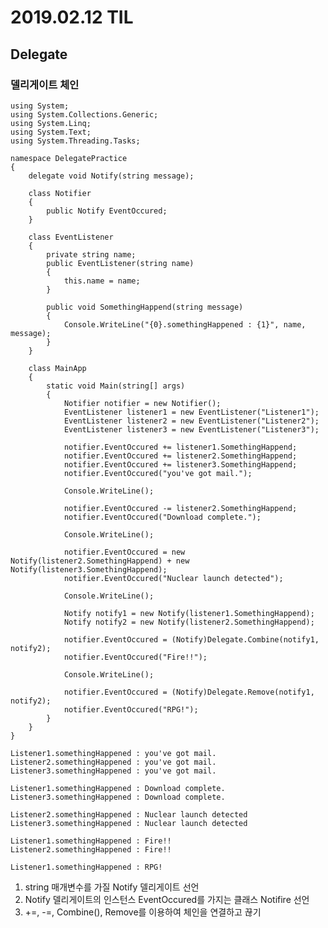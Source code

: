 ﻿# 2019.02.12 TIL## Delegate### 델리게이트 체인```using System;using System.Collections.Generic;using System.Linq;using System.Text;using System.Threading.Tasks;namespace DelegatePractice{	delegate void Notify(string message);	class Notifier	{		public Notify EventOccured;	}	class EventListener	{		private string name;		public EventListener(string name)		{			this.name = name;		}		public void SomethingHappend(string message)		{			Console.WriteLine("{0}.somethingHappened : {1}", name, message);		}	}	class MainApp	{		static void Main(string[] args)		{			Notifier notifier = new Notifier();			EventListener listener1 = new EventListener("Listener1");			EventListener listener2 = new EventListener("Listener2");			EventListener listener3 = new EventListener("Listener3");			notifier.EventOccured += listener1.SomethingHappend;			notifier.EventOccured += listener2.SomethingHappend;			notifier.EventOccured += listener3.SomethingHappend;			notifier.EventOccured("you've got mail.");			Console.WriteLine();			notifier.EventOccured -= listener2.SomethingHappend;			notifier.EventOccured("Download complete.");			Console.WriteLine();			notifier.EventOccured = new Notify(listener2.SomethingHappend) + new Notify(listener3.SomethingHappend);			notifier.EventOccured("Nuclear launch detected");			Console.WriteLine();			Notify notify1 = new Notify(listener1.SomethingHappend);			Notify notify2 = new Notify(listener2.SomethingHappend);			notifier.EventOccured = (Notify)Delegate.Combine(notify1, notify2);			notifier.EventOccured("Fire!!");			Console.WriteLine();			notifier.EventOccured = (Notify)Delegate.Remove(notify1, notify2);			notifier.EventOccured("RPG!");		}	}}``````Listener1.somethingHappened : you've got mail.Listener2.somethingHappened : you've got mail.Listener3.somethingHappened : you've got mail.Listener1.somethingHappened : Download complete.Listener3.somethingHappened : Download complete.Listener2.somethingHappened : Nuclear launch detectedListener3.somethingHappened : Nuclear launch detectedListener1.somethingHappened : Fire!!Listener2.somethingHappened : Fire!!Listener1.somethingHappened : RPG!```1. string 매개변수를 가질 Notify 델리게이트 선언2. Notify 델리게이트의 인스턴스 EventOccured를 가지는 클래스 Notifire 선언3. +=, -=, Combine(), Remove를 이용하여 체인을 연결하고 끊기